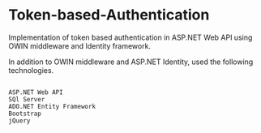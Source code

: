 # Token-based-Authentication
Implementation of token based authentication in ASP.NET Web API using OWIN middleware and Identity framework.

In addition to OWIN middleware and ASP.NET Identity, used the following technologies. 
```

ASP.NET Web API
SQl Server
ADO.NET Entity Framework
Bootstrap
jQuery
```
